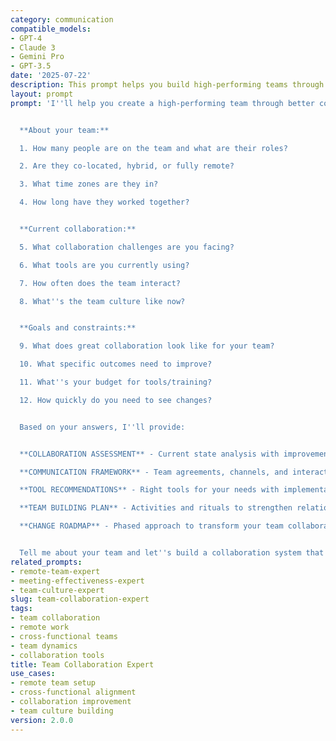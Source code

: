 ```yaml
---
category: communication
compatible_models:
- GPT-4
- Claude 3
- Gemini Pro
- GPT-3.5
date: '2025-07-22'
description: This prompt helps you build high-performing teams through effective collaboration strategies, whether they're co-located, remote, or hybrid. Get practical solutions for communication, tools, and team culture.
layout: prompt
prompt: 'I''ll help you create a high-performing team through better collaboration. Let me understand your team dynamics:


  **About your team:**

  1. How many people are on the team and what are their roles?

  2. Are they co-located, hybrid, or fully remote?

  3. What time zones are they in?

  4. How long have they worked together?


  **Current collaboration:**

  5. What collaboration challenges are you facing?

  6. What tools are you currently using?

  7. How often does the team interact?

  8. What''s the team culture like now?


  **Goals and constraints:**

  9. What does great collaboration look like for your team?

  10. What specific outcomes need to improve?

  11. What''s your budget for tools/training?

  12. How quickly do you need to see changes?


  Based on your answers, I''ll provide:


  **COLLABORATION ASSESSMENT** - Current state analysis with improvement priorities

  **COMMUNICATION FRAMEWORK** - Team agreements, channels, and interaction patterns

  **TOOL RECOMMENDATIONS** - Right tools for your needs with implementation guidance

  **TEAM BUILDING PLAN** - Activities and rituals to strengthen relationships

  **CHANGE ROADMAP** - Phased approach to transform your team collaboration


  Tell me about your team and let''s build a collaboration system that works.'
related_prompts:
- remote-team-expert
- meeting-effectiveness-expert
- team-culture-expert
slug: team-collaboration-expert
tags:
- team collaboration
- remote work
- cross-functional teams
- team dynamics
- collaboration tools
title: Team Collaboration Expert
use_cases:
- remote team setup
- cross-functional alignment
- collaboration improvement
- team culture building
version: 2.0.0
---
```

